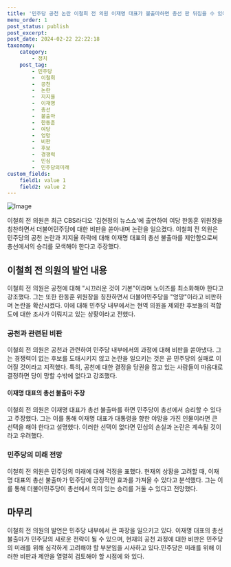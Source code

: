 ```yaml
---
title: '민주당 공천 논란 이철희 전 의원 이재명 대표가 불출마하면 총선 판 뒤집을 수 있어'
menu_order: 1
post_status: publish
post_excerpt: 
post_date: 2024-02-22 22:22:18
taxonomy:
    category:
        - 정치
    post_tag:
        - 민주당
        -  이철희
        -  공천
        -  논란
        -  지지율
        -  이재명
        -  총선
        -  불출마
        -  한동훈
        -  여당
        -  엉망
        -  비판
        -  후보
        -  경쟁력
        -  민심
        -  민주당의미래
custom_fields:
    field1: value 1
    field2: value 2
---
```


![Image](https://imgnews.pstatic.net/image/021/2024/02/22/0002622587_001_20240222001901052.jpg?type=w647)

이철희 전 의원은 최근 CBS라디오 '김현정의 뉴스쇼'에 출연하여 여당 한동훈 위원장을 칭찬하면서 더불어민주당에 대한 비판을 쏟아내며 논란을 일으켰다. 이철희 전 의원은 민주당의 공천 논란과 지지율 하락에 대해 이재명 대표의 총선 불출마를 제안함으로써 총선에서의 승리를 모색해야 한다고 주장했다.
## 이철희 전 의원의 발언 내용
이철희 전 의원은 공천에 대해 "시끄러운 것이 기본"이라며 노이즈를 최소화해야 한다고 강조했다. 그는 또한 한동훈 위원장을 칭찬하면서 더불어민주당을 "엉망"이라고 비판하며 논란을 확산시켰다. 이에 대해 민주당 내부에서는 현역 의원을 제외한 후보들의 적합도에 대한 조사가 이뤄지고 있는 상황이라고 전했다.
### 공천과 관련된 비판
이철희 전 의원은 공천과 관련하여 민주당 내부에서의 과정에 대해 비판을 쏟아냈다. 그는 경쟁력이 없는 후보를 도태시키지 않고 논란을 일으키는 것은 곧 민주당의 실패로 이어질 것이라고 지적했다. 특히, 공천에 대한 결정을 당권을 잡고 있는 사람들이 마음대로 결정하면 당이 망할 수밖에 없다고 강조했다.
#### 이재명 대표의 총선 불출마 주장
이철희 전 의원은 이재명 대표가 총선 불출마를 하면 민주당이 총선에서 승리할 수 있다고 주장했다. 그는 이를 통해 이재명 대표가 대통령을 향한 야망을 가진 인물이라면 큰 선택을 해야 한다고 설명했다. 이러한 선택이 없다면 민심의 손실과 논란은 계속될 것이라고 우려했다.
### 민주당의 미래 전망
이철희 전 의원은 민주당의 미래에 대해 걱정을 표했다. 현재의 상황을 고려할 때, 이재명 대표의 총선 불출마가 민주당에 긍정적인 효과를 가져올 수 있다고 분석했다. 그는 이를 통해 더불어민주당이 총선에서 의미 있는 승리를 거둘 수 있다고 전망했다.
## 마무리
이철희 전 의원의 발언은 민주당 내부에서 큰 파장을 일으키고 있다. 이재명 대표의 총선 불출마가 민주당의 새로운 전략이 될 수 있으며, 현재의 공천 과정에 대한 비판은 민주당의 미래를 위해 심각하게 고려해야 할 부분임을 시사하고 있다.민주당은 미래를 위해 이러한 비판과 제안을 열렬히 검토해야 할 시점에 와 있다.
